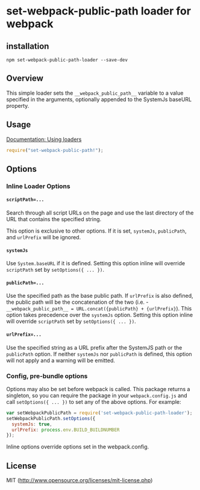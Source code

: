 # set-webpack-public-path loader for webpack

## installation

`npm set-webpack-public-path-loader --save-dev`

## Overview

This simple loader sets the `__webpack_public_path__` variable to
a value specified in the arguments, optionally appended to the SystemJs baseURL
property.

## Usage

[Documentation: Using loaders](http://webpack.github.io/docs/using-loaders.html)

``` javascript
require("set-webpack-public-path!");
```

## Options

### Inline Loader Options

#### `scriptPath=...`

Search through all script URLs on the page and use the last directory of the URL that contains the specified string.

This option is exclusive to other options. If it is set, `systemJs`, `publicPath`, and `urlPrefix` will be ignored.

#### `systemJs`

Use `System.baseURL` if it is defined. Setting this option inline will override `scriptPath` set by `setOptions({ ... })`.

#### `publicPath=...`

Use the specified path as the base public path. If `urlPrefix` is also defined, the public path will
be the concatenation of the two (i.e. - `__webpack_public_path__ = URL.concat({publicPath} + {urlPrefix}`).
This option takes precedence over the `systemJs` option.  Setting this option inline will override
`scriptPath` set by `setOptions({ ... })`.

#### `urlPrefix=...`

Use the specified string as a URL prefix after the SystemJS path or the `publicPath` option. If neither
`systemJs` nor `publicPath` is defined, this option will not apply and a warning will be emitted.

### Config, pre-bundle options

Options may also be set before webpack is called. This package returns a singleton,
so you can require the package in your `webpack.config.js` and call `setOptions({ ... })`
to set any of the above options. For example:

``` javascript
var setWebpackPublicPath = require('set-webpack-public-path-loader');
setWebpackPublicPath.setOptions({
  systemJs: true,
  urlPrefix: process.env.BUILD_BUILDNUMBER
});
```

Inline options override options set in the webpack.config.

## License

MIT (http://www.opensource.org/licenses/mit-license.php)
